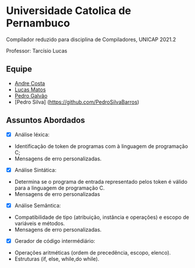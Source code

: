 # Universidade Catolica de Pernambuco

Compilador reduzido para disciplina de Compiladores, UNICAP 2021.2

Professor: Tarcísio Lucas

## Equipe

- [Andre Costa](https://github.com/andrecosta20)
- [Lucas Matos](https://github.com/LucasMatos86)
- [Pedro Galvão](https://github.com/GalvaoPedro)
- [Pedro Silva] (https://github.com/PedroSilvaBarros)

## Assuntos Abordados 

- [X] Análise léxica:
- Identificação de token de programas com à linguagem de programação C;
- Mensagens de erro personalizadas.
- [x] Análise Sintática:
- Determina se o programa de entrada representado pelos token é válido para a linguagem de programação C.
- Mensagens de erro personalizadas
- [x] Análise Semântica:
- Compatibilidade de tipo (atribuição, instância e operações) e escopo de variáveis e métodos.
- Mensagens de erro personalizadas.
- [x] Gerador de código intermédiário:
- Operações aritméticas (ordem de precedência, escopo, elenco).
- Estruturas (if, else, while,do while).


